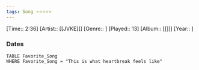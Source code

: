 ```yaml
---
tags: Song ⭐⭐⭐⭐⭐ 
---
```

[Time:: 2:36]
[Artist:: [[JVKE]]]
[Genre:: ]
[Played:: 13]
[Album:: [[]]]
[Year:: ]
### Dates
````dataview
TABLE Favorite_Song
WHERE Favorite_Song = "This is what heartbreak feels like"
````
